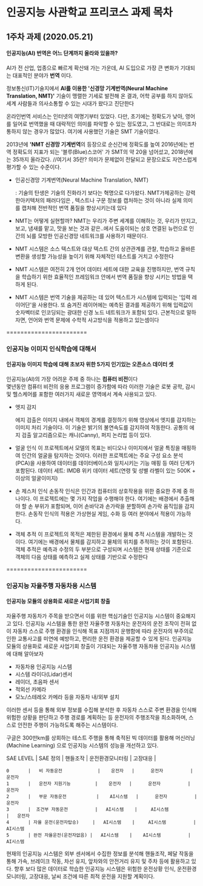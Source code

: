 # 인공지능 사관학교 프리코스 과제 목차

## 1주차 과제 (2020.05.21)

#### 인공지능(AI) 번역은 어느 단계까지 올라와 있을까?
AI가 전 산업, 업종으로 빠르게 확산돼 가는 가운데, AI 도입으로 가장 큰 변화가 기대되는 대표적인 분야가 **번역** 이다.

정보통신(IT)기술지에서 **AI를 이용한 '신경망 기계번역(Neural Machine Translation, NMT)'** 기술이 맹렬한 기세로 발전해 온 결과, 어학 공부를 하지 않아도 세계 사람들과 의사소통할 수 있는 시대가 왔다고 진단한다

온라인번역 서비스는 인터넷의 여명기부터 있었다. 다만, 초기에는 정확도가 낮아, 영어를 일어로 번역했을 때 대락적인 의미를 파악할 수 있는 정도였고, 그 반대로는 의미조차 통하지 않는 경우가 많았다. 여기에 사용했던 기술은 SMT 기술이였다.

2013년에 **'NMT 신경망 기계번역**의 등장으로 순신간에 정확도를 높여 2016년에는 번역 정확도의 지표가 되는 '블루(Blue)스코어' 가 SMT의 약 20을 넘어섰고, 2018년에는 35까지 올라갔다. //여기서 35란? 의미가 문제없이 전달되고 문장으로도 자연스럽게 평가할 수 있는 수준이다.

* 인공신경망 기계번역(Neural Machine Translation, NMT)

    : 기술의 탄생은 기술의 진화라기 보다는 혁명으로 다가왔다. NMT가제공하는 강력한아키텍처의 패러다임은 , 텍스트나 구문 정보를 캡처하는 것이 아니라 실제 의미를 캡처해 전반적인 번역 품질을 향상시키는데 있다

* NMT는 어떻게 실현할까? NMT는 우리가 주변 세계를 이해하는 것, 우리가 만지고, 보고, 냄새를 맡고, 맛을 보는 것과 같은..에서 도움이되는 상호 연결된 뉴런으로 인간의 뇌를 모방한 인공신경망 네트워크를 사용하기 때문이다.

* NMT 시스템은 소스 텍스트와 대상 텍스트 간의 상관관계를 관찰, 학습하고 올바른 변환을 생성할 가능성을 높이기 위해 자체적인 테스트를 거치고 수정한다

* NMT 시스템은 여전히 2개 언어 데이터 세트에 대한 교육을 진행하지만, 번역 규칙을 학습하기 위한 효율적인 프레임워크 안에서 번역 품질을 향상 시키는 방법을 택하게 된다.

* NMT 시스템은 번역 기술을 제공하는 데 있어 텍스트가 시스템에 입력되는 '입력  레이어단'을 사용한다. 또 숨겨진 레이어에는 예측된 결과를 제공하기 위해 입력값이 숫자벡터로 인코딩되는 광대한 신경 노드 네트워크가 포함되 있다. 근본적으로 말하자면, 언어와 번역 문제에 수학적 사고방식을 적용하고 있는셈이다

=======================

### 인공지능 이미지 인식학습에 대해서
#### 인공지능 이미지 학습에 대해 초보자 위한 5가지 인기있는 오픈소스 데이터 셋
인공지능(AI)의 가장 어려운 주제 중 하나는 **컴퓨터 비전**이다  
몇년동안 컴퓨터 비전의 응용 프로그램이 증가함에 따라 이러한 기술은 로봇 공학, 감시 및 헬스케어를 포함한 여러가지 새로운 영역에서 계속 사용되고 있다.

* 엣지 감지

  에지 검출은 이미지 내에서 객체의 경계를 결정하기 위해 영상에서 엣지를 감지하는 이미지 처리 기술이다. 이 기술은 밝기의 불연속도를 감지하여 작동한다. 공통의 에지 검출 알고리즘으로는 캐니(Canny), 퍼지 논리법 등이 있다.

* 얼굴 인식
  이 프로젝트에서 모델의 목표는 비디오나 이미지에서 얼굴 특징을 매핑하여 인간의 얼굴을 탐지하는 것이다. 이러한 프로젝트에는 주요 구성 요소 분석(PCA)을 사용하여 데이터를 데이터베이스와 일치시키는 기능 매핑 등 여러 단계가 포함된다.
  데이터 세트: IMDB 위키 데이터 세트(연령 및 성별 라벨이 있는 500K + 이상의 얼굴이미지)

* 손 제스처 인식 
  손동작 인식은 인간과 컴퓨터의 상호작용을 위한 중요한 주제 중 하나이다. 이 프로젝트에는 몇 가지 작업을 수행해야 한다. 여기에는 배경에서 추출해야 할 손 부위가 포함되며, 이어 손바닥과 손가락을 분할하여 손가락 움직임을 감지한다. 손동작 인식의 적용은 가상현실 게임, 수화 등 여러 분야에서 적용이 가능하다.

* 객체 추적
  이 프로젝트의 목적은 제한된 환경에서 물체 추적 시스템을 개발하는 것이다. 여기에는 배경에서 물체를 감지하고 물체의 위치를 추적하는 것이 포함된다. 객체 추적은 예측과 수정의 두 부분으로 구성되며 시스템은 현재 상태를 기준으로 객체의 다음 상태를 예측하고 실제 상태를 기반으로 수정한다

=======================

### 인공지능 자율주행 자동차용 시스템
#### 인공지능 모듈의 상용화로 새로운 사업기회 창출

자율주행 자동차가 주목을 받으면서 이를 위한 핵심기술인 인공지능 시스템이 중요해지고 있다. 인공지능 시스템을 통한 완전 자율주행 자동차는 운전자의 운전 조작이 전혀 없이 자동차 스스로 주행 환경을 인식해 목표 지점까지 운행함에 따라 운전자의 부주의로 인한 교통사고를 미연에 예방하고, 편리한 운전 환경을 제공할 수 있게 된다. 인공지능 모듈의 상용화로 새로운 사업기회 창출이 기대되는 자율주행 자동차용 인공지능 시스템에 대해 알아보자

* 자동차용 인공지능 시스템 
 * 시스템 라이다(Lidar)센서
 * 레이더, 초음파 센서
 * 적외선 카메라 
 * 모노/스테레오 카메라 등을 자동차 내/외부 설치

이러한 센서 등을 통해 외부 정보를 수집해 분석한 후 자동차 스스로 주변 환경을 인식해 위험한 상황을 판단하고 주행 경로를 계획하는 등 운전자의 주행조작을 최소화하며, 스스로 안전한 주행이 가능하도록 해주는 시스템이다.

구글은 300만km를 상회하는 테스트 주행을 통해 축적된 빅 데이터를 활용해 머신러닝(Machine Learning) 으로 인공지능 시스템의 성능을 개선하고 있다.

SAE LEVEL   |  SAE 정의                 |  핸들조작   |    운전환경모니터링  | 고장대응        |    

    0       |   비 자동운전             |    운전자   |      운전자          |   운전자  
    1       |   운전자 지원기능         |    운전자   |      운전자          |   운전자    
    2       |   부문 자동운전           |    AI시스템   |      운전자          |   운전자
    3       |  조건부 자동운전          |   AI시스템    |     AI시스템          |   운전자
    4       | 자율 운전(운전자탑승)     |   AI시스템    |     AI시스템          |  AI시스템
    5       | 완전 자율운전(운전자없음) |   AI시스템    |    AI시스템          | AI시스템  

현재의 인공지능 시스템은 외부 센서에서 수집한 정보를 분석해 핸들조작, 페달 작동을 통해 가속, 브레이크 작동, 차선 유지, 앞차와의 안전거리 유지 및 주차 등에 활용하고 있다. 향후 보다 많은 데이터로 학습한 인공지능 시스템은 위험한 운전상황 인식, 운전환경 모니터링, 고장대응, 날씨 조건에 따른 최적 운전을 지원할 계획이다.
